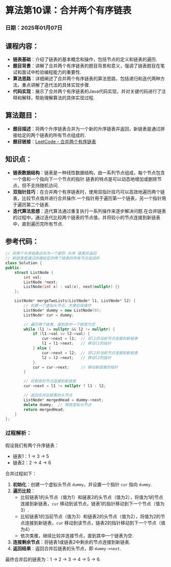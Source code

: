# 算法第10课：合并两个有序链表

### 日期：2025年01月07日

## 课程内容：

- **链表基础**：介绍了链表的基本概念和操作，包括节点的定义和链表的遍历.
- **题目背景**：讲解了合并两个有序链表的题目背景和意义，强调了链表题目在笔试和面试中检验编程能力的重要性.
- **算法思路**：详细阐述了合并两个有序链表的算法思路，包括递归和迭代两种方法，重点讲解了迭代法的具体实现步骤.
- **代码实现**：展示了合并两个有序链表的Java代码实现，并对关键代码进行了注释和解释，帮助理解算法的具体实现过程.



## 算法题目：

- **题目描述**：将两个升序链表合并为一个新的升序链表并返回，新链表是通过拼接给定的两个链表的所有节点组成的.
- **题目链接**：[LeetCode - 合并两个有序链表](https://leetcode.cn/problems/merge-two-sorted-lists/)



## 知识点：

- **链表数据结构**：链表是一种线性数据结构，由一系列节点组成，每个节点包含一个值和一个指向下一个节点的指针.链表的特点是可以动态地增加或删除节点，但不支持随机访问.
- **双指针技巧**：在合并两个有序链表时，使用双指针技巧可以高效地遍历两个链表，比较节点值并进行合并操作.一个指针用于遍历第一个链表，另一个指针用于遍历第二个链表.
- **迭代算法思想**：迭代算法通过重复执行一系列操作来逐步解决问题.在合并链表的过程中，通过迭代比较两个链表的节点值，并将较小的节点连接到新链表中，直到遍历完所有节点.



## 参考代码：

```cpp
// 将两个升序链表合并为一个新的 升序 链表并返回
// 新链表是通过拼接给定的两个链表的所有节点组成的
class Solution {
public:
    struct ListNode {
        int val;
        ListNode *next;
        ListNode(int x) : val(x), next(nullptr) {}
    };

    ListNode* mergeTwoLists(ListNode* l1, ListNode* l2) {
        // 创建一个虚拟头节点，方便后续操作
        ListNode* dummy = new ListNode(0);
        ListNode* cur = dummy;

        // 遍历两个链表，直到其中一个链表为空
        while (l1 != nullptr && l2 != nullptr) {
            if (l1->val <= l2->val) {
                cur->next = l1;  // 将l1的当前节点连接到新链表
                l1 = l1->next;   // 移动l1的指针
            } else {
                cur->next = l2;  // 将l2的当前节点连接到新链表
                l2 = l2->next;   // 移动l2的指针
            }
            cur = cur->next;     // 移动新链表的指针
        }

        // 将剩余的节点连接到新链表
        cur->next = l1 != nullptr ? l1 : l2;

        // 返回合并后链表的头节点
        ListNode* mergedHead = dummy->next;
        delete dummy;  // 释放虚拟头节点
        return mergedHead;
    }
};
```

### 过程解析：

假设我们有两个升序链表：

- 链表1：1 -> 3 -> 5
- 链表2：2 -> 4 -> 6

合并过程如下：

1. **初始化**：创建一个虚拟头节点 `dummy`，并设置一个指针 `cur` 指向 `dummy`.
2. **遍历比较**：
   - 比较链表1的头节点（值为1）和链表2的头节点（值为2），将值为1的节点连接到新链表，`cur` 移动到该节点，链表1的指针移动到下一个节点（值为3）.
   - 比较链表1的当前节点（值为3）和链表2的头节点（值为2），将值为2的节点连接到新链表，`cur` 移动到该节点，链表2的指针移动到下一个节点（值为4）.
   - 依次类推，继续比较并连接节点，直到其中一个链表为空.
3. **连接剩余节点**：将链表1或链表2中剩余的节点连接到新链表.
4. **返回结果**：返回合并后链表的头节点，即 `dummy->next`.

最终合并后的链表为：1 -> 2 -> 3 -> 4 -> 5 -> 6.